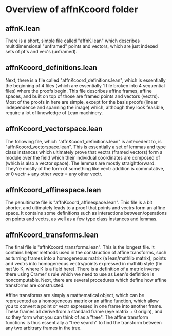 # Overview of affnKcoord folder

## affnK.lean
There is a short, simple file called "affnK.lean" which describes multidimensional "unframed" points and vectors, which are just indexed sets of pt's and vec's (unframed). 

## affnKcoord_definitions.lean
Next, there is a file called "affnKcoord_definitions.lean", which is essentially the beginning of 4 files (which are essentially 1 file broken into 4 sequential files) where the proofs begin. This file describes affine frames, affine spaces, and built on top of those are framed points and vectors (vectrs). Most of the proofs in here are simple, except for the basis proofs (linear independence and spanning the image) which, although they look feasible, require a lot of knowledge of Lean machinery. 

## affnKcoord_vectorspace.lean
The following file, which  "affnKcoord_definitions.lean" is antecedent to, is "affnKcoord_vectorspace.lean". This is essentially a set of lemmas and type class instances which ultimately prove that vectrs (framed vectors) form a module over the field which their individual coordinates are composed of (which is also a vector space). The lemmas are mostly straightforward. They're mostly of the form of something like vectr addition is commutative, or 0 vectr + any other vectr = any other vectr.

## affnKcoord_affinespace.lean
The penultimate file is "affnKcoord_affinespace.lean". This file is a bit shorter, and ultimately leads to a proof that points and vectrs form an affine space. It contains some definitions such as interactions between/operations on points and vectrs, as well as a few type class instances and lemmas.

## affnKcoord_transforms.lean
The final file is "affnKcoord_transforms.lean". This is the longest file. It contains helper methods used in the construction of affine transforms, such as turning frames into a homogeneous matrix (a lean/mathlib matrix), points and vectrs into homogeneous vectrs/points expressed in mathlib style (fin nat \to K, where K is a field here). There is a definition of a matrix inverse there using Cramer's rule which we need to use as Lean's definition is noncomputable. Next, there are several procedures which define how affine transforms are constructed. 

Affine transforms are simply a mathematical object, which can be represented as a homogeneous matrix or an affine function, which allow you to convert a point or vectr expressed in one frame into another frame. These frames all derive from a standard frame (eye matrix + 0 origin), and so they form what you can think of as a "tree". The affine transform functions is thus essentially a "tree search" to find the transform between any two arbitrary frames in the tree. 

